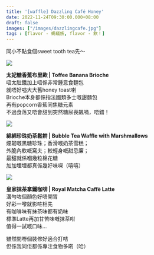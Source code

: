 ```yaml
---
title: '[waffle] Dazzling Café Honey'
date: 2022-11-24T09:30:00.000+08:00
draft: false
images: ["/images/dazzlingcafe.jpg"]
tags : [flavor - 螞蟻族, flavor - 飲！]
---
```


同小不點食個sweet tooth tea先～  

![](/images/dazzlingcafe1.jpg)

**太妃糖香蕉布里歐 | Toffee Banana Brioche**  
唔太肚餓加上唔係非常鍾意食麵包  
就唔好嗌大大舊honey toast喇  
Brioche本身都係指法國類多士嘅甜麵包  
再有popcorn香蕉同焦糖元素  
不過食落又唔會甜到突然糖尿喪飆喎，唔錯！  

![](/images/dazzlingcafe2.jpg)

**綿綿珍珠奶茶鬆餅 | Bubble Tea Waffle with Marshmallows**  
煙韌嘅黑糖珍珠；香滑嘅奶茶雪糕；  
外脆內軟嘅窩夫；較輕身嘅甜忌廉；  
最甜就係嗰幾粒棉花糖  
加加埋埋都真係幾好味㗎（嘻嘻）  

![](/images/dazzlingcafe3.jpg)

**皇家抹茶拿鐵咖啡 | Royal Matcha Caffè Latte**  
溝勻咗個顏色好唔開胃  
好彩一嚟就影咗相先  
有咖啡味有抹茶味都有奶味  
標準Latte再加甘苦味嘅抹茶咁  
值得一試嘅口味...  
  
雖然間嘢個裝修好適合打咭  
但係我同佢都係專注食物多啲（哈）
